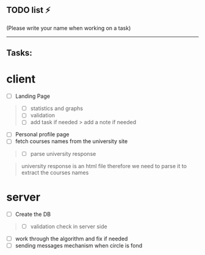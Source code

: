 ## TODO list ⚡

(Please write your name when working on a task)

---

Tasks:
---
# client

-   [ ] Landing Page
> - [ ] statistics and graphs
> - [ ] validation
> - [ ] add task if needed
    > add a note if needed
-   [ ] Personal profile page
-   [ ] fetch courses names from the university site
> -   [ ] parse university response

> university response is an html file therefore we need to parse it to extract the courses names 

# server

-   [ ] Create the DB
> -   [ ] validation check in server side
-   [ ] work through the algorithm and fix if needed
-   [ ] sending messages mechanism when circle is fond
